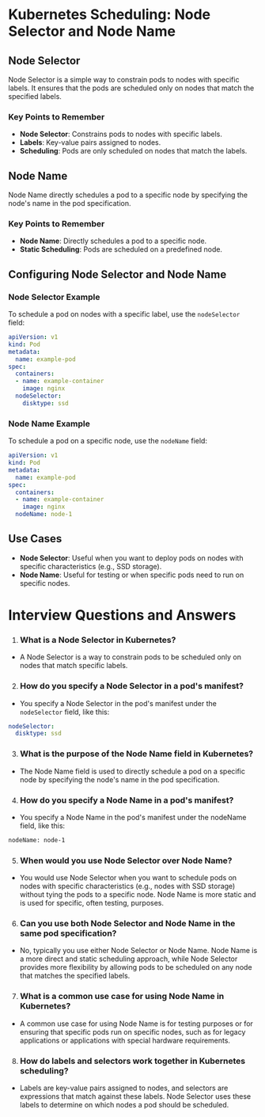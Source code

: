 # Kubernetes Scheduling: Node Selector and Node Name

## Node Selector

Node Selector is a simple way to constrain pods to nodes with specific labels. It ensures that the pods are scheduled only on nodes that match the specified labels.

### Key Points to Remember

- **Node Selector**: Constrains pods to nodes with specific labels.
- **Labels**: Key-value pairs assigned to nodes.
- **Scheduling**: Pods are only scheduled on nodes that match the labels.

## Node Name

Node Name directly schedules a pod to a specific node by specifying the node's name in the pod specification.

### Key Points to Remember

- **Node Name**: Directly schedules a pod to a specific node.
- **Static Scheduling**: Pods are scheduled on a predefined node.

## Configuring Node Selector and Node Name

### Node Selector Example

To schedule a pod on nodes with a specific label, use the `nodeSelector` field:

```yaml
apiVersion: v1
kind: Pod
metadata:
  name: example-pod
spec:
  containers:
  - name: example-container
    image: nginx
  nodeSelector:
    disktype: ssd
```

### Node Name Example

To schedule a pod on a specific node, use the `nodeName` field:
```yaml
apiVersion: v1
kind: Pod
metadata:
  name: example-pod
spec:
  containers:
  - name: example-container
    image: nginx
  nodeName: node-1
```

## Use Cases
- **Node Selector**: Useful when you want to deploy pods on nodes with specific characteristics (e.g., SSD storage).
- **Node Name**: Useful for testing or when specific pods need to run on specific nodes.


# Interview Questions and Answers

1. ### What is a Node Selector in Kubernetes?

- A Node Selector is a way to constrain pods to be scheduled only on nodes that match specific labels.

2. ### How do you specify a Node Selector in a pod's manifest?

- You specify a Node Selector in the pod's manifest under the `nodeSelector` field, like this:

```yaml
nodeSelector:
  disktype: ssd
```
3. ### What is the purpose of the Node Name field in Kubernetes?
- The Node Name field is used to directly schedule a pod on a specific node by specifying the node's name in the pod specification.

4. ### How do you specify a Node Name in a pod's manifest?
- You specify a Node Name in the pod's manifest under the nodeName field, like this:

```sh 
nodeName: node-1
```
5. ### When would you use Node Selector over Node Name?
- You would use Node Selector when you want to schedule pods on nodes with specific characteristics (e.g., nodes with SSD storage) without tying the pods to a specific node. Node Name is more static and is used for specific, often testing, purposes.

6. ### Can you use both Node Selector and Node Name in the same pod specification?
- No, typically you use either Node Selector or Node Name. Node Name is a more direct and static scheduling approach, while Node Selector provides more flexibility by allowing pods to be scheduled on any node that matches the specified labels.

7. ### What is a common use case for using Node Name in Kubernetes?
- A common use case for using Node Name is for testing purposes or for ensuring that specific pods run on specific nodes, such as for legacy applications or applications with special hardware requirements.

8. ### How do labels and selectors work together in Kubernetes scheduling?
- Labels are key-value pairs assigned to nodes, and selectors are expressions that match against these labels. Node Selector uses these labels to determine on which nodes a pod should be scheduled.
